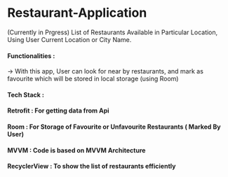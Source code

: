 # Restaurant-Application
(Currently in Prgress)
List of Restaurants Available in Particular Location, Using User Current Location or City Name.

#### Functionalities : 
-> With this app, User can look for near by restaurants, and mark as favourite which will be stored in local storage (using Room) 


#### Tech Stack : 

#### Retrofit : For getting data from Api
#### Room     : For Storage of Favourite or Unfavourite Restaurants ( Marked By User)
#### MVVM     : Code is based on MVVM Architecture
#### RecyclerView  : To show the list of restaurants efficiently 

